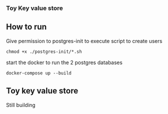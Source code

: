 ### Toy Key value store

## How to run

Give permission to postgres-init to execute script to create users

```shell
chmod +x ./postgres-init/*.sh
```

start the docker to run the 2 postgres databases

```shell
docker-compose up --build
```

## Toy key value store

Still building

